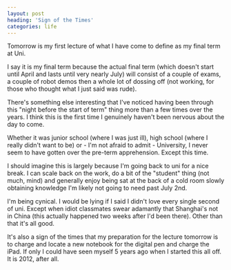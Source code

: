 ```yaml
---
layout: post
heading: 'Sign of the Times'
categories: life
---
```


Tomorrow is my first lecture of what I have come to define as my final term at Uni.

I say it is my final term because the actual final term (which doesn't start until April and lasts until very nearly July) will consist of a couple of exams, a couple of robot demos then a whole lot of dossing off (not working, for those who thought what I just said was rude).

There's something else interesting that I've noticed having been through this "night before the start of term" thing more than a few times over the years. I think this is the first time I genuinely haven't been nervous about the day to come.

Whether it was junior school (where I was just ill), high school (where I really didn't want to be) or - I'm not afraid to admit - University, I never seem to have gotten over the pre-term apprehension. Except this time.

I should imagine this is largely because I'm going back to uni for a nice break. I can scale back on the work, do a bit of the "student" thing (not much, mind) and generally enjoy being sat at the back of a cold room slowly obtaining knowledge I'm likely not going to need past July 2nd.

I'm being cynical. I would be lying if I said I didn't love every single second of uni. Except when idiot classmates swear adamantly that Shanghai's not in China (this actually happened two weeks after I'd been there). Other than that it's all good.

It's also a sign of the times that my preparation for the lecture tomorrow is to charge and locate a new notebook for the digital pen and charge the iPad. If only I could have seen myself 5 years ago when I started this all off. It is 2012, after all.
